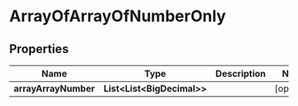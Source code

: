 

# ArrayOfArrayOfNumberOnly


## Properties

| Name | Type | Description | Notes |
|------------ | ------------- | ------------- | -------------|
|**arrayArrayNumber** | **List&lt;List&lt;BigDecimal&gt;&gt;** |  |  [optional] |



